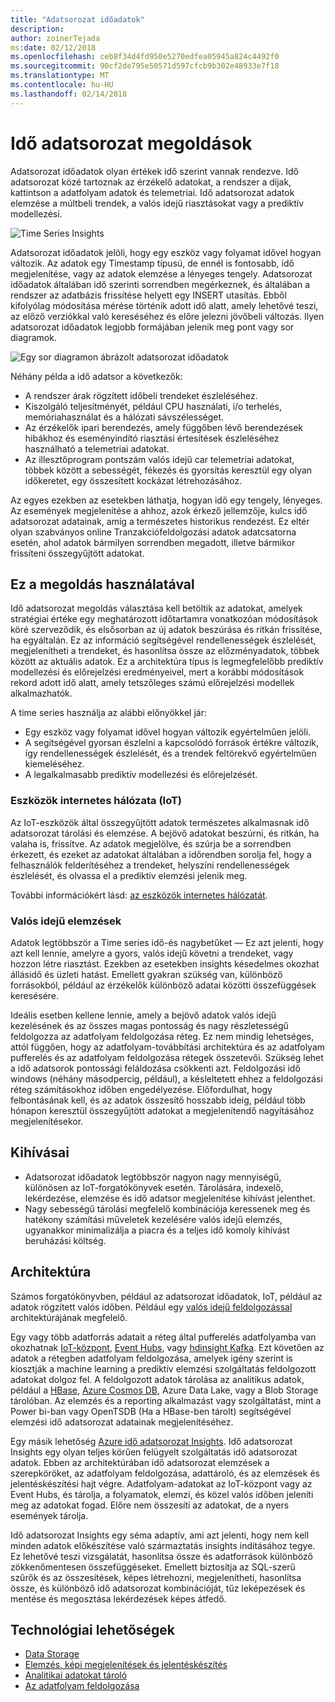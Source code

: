 ```yaml
---
title: "Adatsorozat időadatok"
description: 
author: zoinerTejada
ms:date: 02/12/2018
ms.openlocfilehash: ceb8f34d4fd950e5270edfea05945a824c4492f0
ms.sourcegitcommit: 90cf2de795e50571d597cfcb9b302e48933e7f18
ms.translationtype: MT
ms.contentlocale: hu-HU
ms.lasthandoff: 02/14/2018
---
```

# <a name="time-series-solutions"></a>Idő adatsorozat megoldások

Adatsorozat időadatok olyan értékek idő szerint vannak rendezve. Idő adatsorozat közé tartoznak az érzékelő adatokat, a rendszer a díjak, kattintson a adatfolyam adatok és telemetriai. Idő adatsorozat adatok elemzése a múltbeli trendek, a valós idejű riasztásokat vagy a prediktív modellezési.

![Time Series Insights](./images/time-series-insights.png) 

Adatsorozat időadatok jelöli, hogy egy eszköz vagy folyamat idővel hogyan változik. Az adatok egy Timestamp típusú, de ennél is fontosabb, idő megjelenítése, vagy az adatok elemzése a lényeges tengely. Adatsorozat időadatok általában idő szerinti sorrendben megérkeznek, és általában a rendszer az adatbázis frissítése helyett egy INSERT utasítás. Ebből kifolyólag módosítása mérése történik adott idő alatt, amely lehetővé teszi, az előző verziókkal való kereséséhez és előre jelezni jövőbeli változás. Ilyen adatsorozat időadatok legjobb formájában jelenik meg pont vagy sor diagramok.

![Egy sor diagramon ábrázolt adatsorozat időadatok](./images/time-series-chart.png)

Néhány példa a idő adatsor a következők:

- A rendszer árak rögzített időbeli trendeket észleléséhez.
- Kiszolgáló teljesítményét, például CPU használati, i/o terhelés, memóriahasználat és a hálózati sávszélességet.
- Az érzékelők ipari berendezés, amely függőben lévő berendezések hibákhoz és eseményindító riasztási értesítések észleléséhez használható a telemetriai adatokat.
- Az illesztőprogram pontszám valós idejű car telemetriai adatokat, többek között a sebességét, fékezés és gyorsítás keresztül egy olyan időkeretet, egy összesített kockázat létrehozásához.

Az egyes ezekben az esetekben láthatja, hogyan idő egy tengely, lényeges. Az események megjelenítése a ahhoz, azok érkező jellemzője, kulcs idő adatsorozat adatainak, amíg a természetes historikus rendezést. Ez eltér olyan szabványos online Tranzakciófeldolgozási adatok adatcsatorna esetén, ahol adatok bármilyen sorrendben megadott, illetve bármikor frissíteni összegyűjtött adatokat.

## <a name="when-to-use-this-solution"></a>Ez a megoldás használatával

Idő adatsorozat megoldás választása kell betöltik az adatokat, amelyek stratégiai értéke egy meghatározott időtartamra vonatkozóan módosítások köré szerveződik, és elsősorban az új adatok beszúrása és ritkán frissítése, ha egyáltalán. Ez az információ segítségével rendellenességek észlelését, megjelenítheti a trendeket, és hasonlítsa össze az előzményadatok, többek között az aktuális adatok. Ez a architektúra típus is legmegfelelőbb prediktív modellezési és előrejelzési eredményeivel, mert a korábbi módosítások rekord adott idő alatt, amely tetszőleges számú előrejelzési modellek alkalmazhatók. 

A time series használja az alábbi előnyökkel jár:

* Egy eszköz vagy folyamat idővel hogyan változik egyértelműen jelöli.
* A segítségével gyorsan észlelni a kapcsolódó források értékre változik, így rendellenességek észlelését, és a trendek feltörekvő egyértelműen kiemeléséhez.
* A legalkalmasabb prediktív modellezési és előrejelzését.

### <a name="internet-of-things-iot"></a>Eszközök internetes hálózata (IoT)

Az IoT-eszközök által összegyűjtött adatok természetes alkalmasnak idő adatsorozat tárolási és elemzése. A bejövő adatokat beszúrni, és ritkán, ha valaha is, frissítve. Az adatok megjelölve, és szúrja be a sorrendben érkezett, és ezeket az adatokat általában a időrendben sorolja fel, hogy a felhasználók felderítéséhez a trendeket, helyszíni rendellenességek észlelését, és olvassa el a prediktív elemzési jelenik meg.

További információkért lásd: [az eszközök internetes hálózatát](../concepts/big-data.md#internet-of-things-iot).

### <a name="real-time-analytics"></a>Valós idejű elemzések

Adatok legtöbbször a Time series idő-és nagybetűket &mdash; Ez azt jelenti, hogy azt kell lennie, amelyre a gyors, valós idejű követni a trendeket, vagy hozzon létre riasztást. Ezekben az esetekben insights késedelmes okozhat állásidő és üzleti hatást. Emellett gyakran szükség van, különböző forrásokból, például az érzékelők különböző adatai közötti összefüggések keresésére.

Ideális esetben kellene lennie, amely a bejövő adatok valós idejű kezelésének és az összes magas pontosság és nagy részletességű feldolgozza az adatfolyam feldolgozása réteg. Ez nem mindig lehetséges, attól függően, hogy az adatfolyam-továbbítási architektúra és az adatfolyam pufferelés és az adatfolyam feldolgozása rétegek összetevői. Szükség lehet a idő adatsorok pontossági feláldozása csökkenti azt. Feldolgozási idő windows (néhány másodpercig, például), a késleltetett ehhez a feldolgozási réteg számításokhoz időben engedélyezése. Előfordulhat, hogy felbontásának kell, és az adatok összesítő hosszabb ideig, például több hónapon keresztül összegyűjtött adatokat a megjelenítendő nagyításához megjelenítésekor.

## <a name="challenges"></a>Kihívásai

* Adatsorozat időadatok legtöbbször nagyon nagy mennyiségű, különösen az IoT-forgatókönyvek esetén. Tárolására, indexelő, lekérdezése, elemzése és idő adatsor megjelenítése kihívást jelenthet. 
* Nagy sebességű tárolási megfelelő kombinációja keressenek meg és hatékony számítási műveletek kezelésére valós idejű elemzés, ugyanakkor minimalizálja a piacra és a teljes idő komoly kihívást beruházási költség.

## <a name="architecture"></a>Architektúra

Számos forgatókönyvben, például az adatsorozat időadatok, IoT, például az adatok rögzített valós időben. Például egy [valós idejű feldolgozással](./real-time-processing.md) architektúrájának megfelelő. 

Egy vagy több adatforrás adatait a réteg által pufferelés adatfolyamba van okozhatnak [IoT-központ](/azure/iot-hub/), [Event Hubs](/azure/event-hubs/), vagy [hdinsight Kafka](/azure/hdinsight/kafka/apache-kafka-introduction). Ezt követően az adatok a rétegben adatfolyam feldolgozása, amelyek igény szerint is kiosztják a machine learning a prediktív elemzési szolgáltatás feldolgozott adatokat dolgoz fel. A feldolgozott adatok tárolása az analitikus adatok, például a [HBase](/azure/hdinsight/hbase/apache-hbase-overview), [Azure Cosmos DB](/azure/cosmos-db/), Azure Data Lake, vagy a Blob Storage tárolóban. Az elemzés és a reporting alkalmazást vagy szolgáltatást, mint a Power bi-ban vagy OpenTSDB (Ha a HBase-ben tárolt) segítségével elemzési idő adatsorozat adatainak megjelenítéséhez.

Egy másik lehetőség [Azure idő adatsorozat Insights](/azure/time-series-insights/). Idő adatsorozat Insights egy olyan teljes körűen felügyelt szolgáltatás idő adatsorozat adatok. Ebben az architektúrában idő adatsorozat elemzések a szerepköröket, az adatfolyam feldolgozása, adattároló, és az elemzések és jelentéskészítési hajt végre. Adatfolyam-adatokat az IoT-központ vagy az Event Hubs, és tárolja, a folyamatok, elemzi, és közel valós időben jeleníti meg az adatokat fogad. Előre nem összesíti az adatokat, de a nyers események tárolja.

Idő adatsorozat Insights egy séma adaptív, ami azt jelenti, hogy nem kell minden adatok előkészítése való származtatás insights indításához tegye. Ez lehetővé teszi vizsgálatát, hasonlítsa össze és adatforrások különböző zökkenőmentesen összefüggéseket. Emellett biztosítja az SQL-szerű szűrők és az összesítések, képes létrehozni, megjelenítheti, hasonlítsa össze, és különböző idő adatsorozat kombinációját, tűz leképezések és mentése és megosztása lekérdezések képes átfedő. 

## <a name="technology-choices"></a>Technológiai lehetőségek

- [Data Storage](../technology-choices/data-storage.md)
- [Elemzés, képi megjelenítések és jelentéskészítés](../technology-choices/analysis-visualizations-reporting.md)
- [Analitikai adatokat tároló](../technology-choices/analytical-data-stores.md)
- [Az adatfolyam feldolgozása](../technology-choices/stream-processing.md)